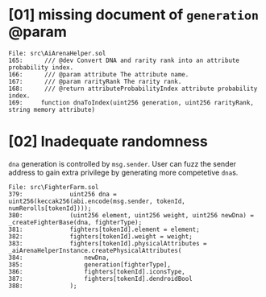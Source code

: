 # [01] missing document of `generation` @param

```solidity
File: src\AiArenaHelper.sol
165:      /// @dev Convert DNA and rarity rank into an attribute probability index.
166:      /// @param attribute The attribute name.
167:      /// @param rarityRank The rarity rank.
168:      /// @return attributeProbabilityIndex attribute probability index.
169:     function dnaToIndex(uint256 generation, uint256 rarityRank, string memory attribute) 
```


# [02] Inadequate randomness

`dna` generation is controlled by `msg.sender`. User can fuzz the sender address to gain extra privilege by generating more competetive `dna`s.

```solidity
File: src\FighterFarm.sol
379:             uint256 dna = uint256(keccak256(abi.encode(msg.sender, tokenId, numRerolls[tokenId])));
380:             (uint256 element, uint256 weight, uint256 newDna) = _createFighterBase(dna, fighterType);
381:             fighters[tokenId].element = element;
382:             fighters[tokenId].weight = weight;
383:             fighters[tokenId].physicalAttributes = _aiArenaHelperInstance.createPhysicalAttributes(
384:                 newDna,
385:                 generation[fighterType],
386:                 fighters[tokenId].iconsType,
387:                 fighters[tokenId].dendroidBool
388:             );

```
